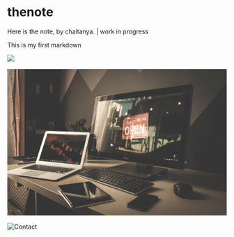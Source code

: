 # thenote

Here is the note, by chaitanya. | work in progress


This is my first markdown  

  
<img src='https://penguinkal.github.io/thenote/headertemp.jpeg' />
  
  
![image](/normalimage.jpg)

![Contact](mailto:imsanivada@tuta.io)
